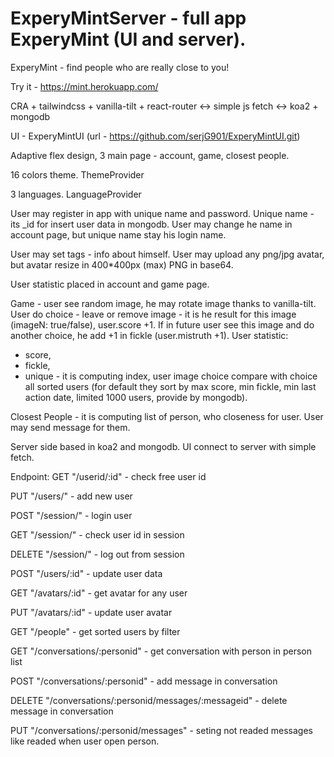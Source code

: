 # ExperyMintServer - full app ExperyMint (UI and server).

ExperyMint - find people who are really close to you!

Try it - https://mint.herokuapp.com/

CRA + tailwindcss + vanilla-tilt + react-router <-> simple js fetch <-> koa2 + mongodb

UI - ExperyMintUI (url - https://github.com/serjG901/ExperyMintUI.git)

Adaptive flex design, 3 main page - account, game, closest people.

16 colors theme. ThemeProvider

3 languages. LanguageProvider

User may register in app with unique name and password.
Unique name - its _id for insert user data in mongodb.
User may change he name in account page, but unique name stay his login name.

User may set tags - info about himself.
User may upload any png/jpg avatar, but avatar resize in  400*400px (max) PNG in base64.

User statistic placed in account and game page.

Game - user see random image, he may rotate image thanks to vanilla-tilt.
User do choice - leave or remove image - it is he result for this image (imageN: true/false), user.score +1.
If in future user see this image and do another choice, he add +1 in fickle (user.mistruth +1).
User statistic: 
- score, 
- fickle, 
- unique - it is computing index, user image choice compare with choice all sorted users (for default they sort by max score, min fickle, min last action date, limited 1000 users, provide by mongodb).

Closest People - it is computing list of person, who closeness for user. User may send message for them.

Server side based in koa2 and mongodb. UI connect to server with simple fetch.

Endpoint:
GET "/userid/:id" - check free user id

PUT "/users/" - add new user

POST "/session/" - login user

GET "/session/" - check user id in session

DELETE "/session/" - log out from session

POST "/users/:id" - update user data

GET "/avatars/:id" - get avatar for any user

PUT "/avatars/:id" - update user avatar

GET "/people" - get sorted users by filter

GET "/conversations/:personid" - get conversation with person in person list

POST "/conversations/:personid" - add message in conversation

DELETE "/conversations/:personid/messages/:messageid" - delete message in conversation

PUT "/conversations/:personid/messages" - seting not readed messages like readed when user open person.



